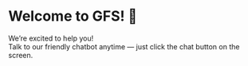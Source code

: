 # Welcome to GFS! 💬

We’re excited to help you!  
Talk to our friendly chatbot anytime — just click the chat button on the screen.


